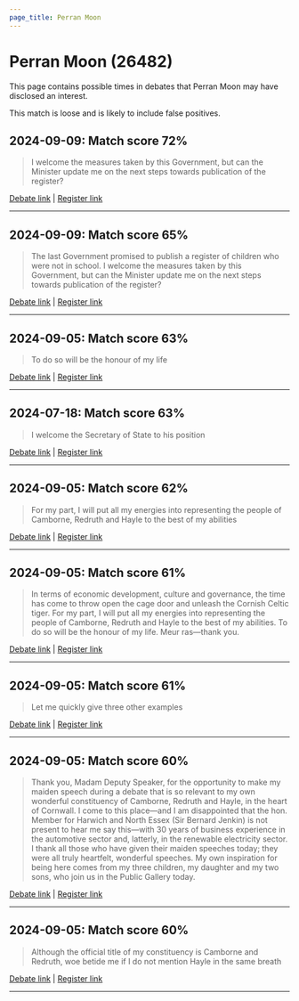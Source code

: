 ```yaml
---
page_title: Perran Moon
---
```


# Perran Moon  (26482)

This page contains possible times in debates that Perran Moon may have disclosed an interest.

This match is loose and is likely to include false positives. 



## 2024-09-09: Match score 72%

>I welcome the measures taken by this Government, but can the Minister update me on the next steps towards publication of the register?

[Debate link](https://www.theyworkforyou.com/debates/?id=2024-09-09b.568.2) | [Register link](https://www.theyworkforyou.com/mp/26482/register)


---



## 2024-09-09: Match score 65%

>The last Government promised to publish a register of children who were not in school. I welcome the measures taken by this Government, but can the Minister update me on the next steps towards publication of the register?

[Debate link](https://www.theyworkforyou.com/debates/?id=2024-09-09b.568.2) | [Register link](https://www.theyworkforyou.com/mp/26482/register)


---



## 2024-09-05: Match score 63%

>To do so will be the honour of my life

[Debate link](https://www.theyworkforyou.com/debates/?id=2024-09-05b.496.3) | [Register link](https://www.theyworkforyou.com/mp/26482/register)


---



## 2024-07-18: Match score 63%

>I welcome the Secretary of State to his position

[Debate link](https://www.theyworkforyou.com/debates/?id=2024-07-18f.202.0) | [Register link](https://www.theyworkforyou.com/mp/26482/register)


---



## 2024-09-05: Match score 62%

>For my part, I will put all my energies into representing the people of Camborne, Redruth and Hayle to the best of my abilities

[Debate link](https://www.theyworkforyou.com/debates/?id=2024-09-05b.496.3) | [Register link](https://www.theyworkforyou.com/mp/26482/register)


---



## 2024-09-05: Match score 61%

>In terms of economic development, culture and governance, the time has come to throw open the cage door and unleash the Cornish Celtic tiger. For my part, I will put all my energies into representing the people of Camborne, Redruth and Hayle to the best of my abilities. To do so will be the honour of my life. Meur ras—thank you.

[Debate link](https://www.theyworkforyou.com/debates/?id=2024-09-05b.496.3) | [Register link](https://www.theyworkforyou.com/mp/26482/register)


---



## 2024-09-05: Match score 61%

>Let me quickly give three other examples

[Debate link](https://www.theyworkforyou.com/debates/?id=2024-09-05b.496.3) | [Register link](https://www.theyworkforyou.com/mp/26482/register)


---



## 2024-09-05: Match score 60%

>Thank you, Madam Deputy Speaker, for the opportunity to make my maiden speech during a debate that is so relevant to my own wonderful constituency of Camborne, Redruth and Hayle, in the heart of Cornwall. I come to this place—and I am disappointed that the hon. Member  for Harwich and North Essex (Sir Bernard Jenkin) is not present to hear me say this—with 30 years of business experience in the automotive sector and, latterly, in the renewable electricity sector. I thank all those who have given their maiden speeches today; they were all truly heartfelt, wonderful speeches. My own inspiration for being here comes from my three children, my daughter and my two sons, who join us in the Public Gallery today.

[Debate link](https://www.theyworkforyou.com/debates/?id=2024-09-05b.496.3) | [Register link](https://www.theyworkforyou.com/mp/26482/register)


---



## 2024-09-05: Match score 60%

>Although the official title of my constituency is Camborne and Redruth, woe betide me if I do not mention Hayle in the same breath

[Debate link](https://www.theyworkforyou.com/debates/?id=2024-09-05b.496.3) | [Register link](https://www.theyworkforyou.com/mp/26482/register)


---

